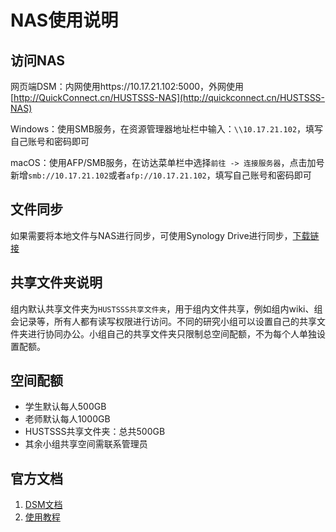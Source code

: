 # NAS使用说明

## 访问NAS

网页端DSM：内网使用https://10.17.21.102:5000，外网使用[http://QuickConnect.cn/HUSTSSS-NAS](http://quickconnect.cn/HUSTSSS-NAS)

Windows：使用SMB服务，在资源管理器地址栏中输入：`\\10.17.21.102`，填写自己账号和密码即可

macOS：使用AFP/SMB服务，在访达菜单栏中选择`前往 -> 连接服务器`，点击加号新增`smb://10.17.21.102`或者`afp://10.17.21.102`，填写自己账号和密码即可	



## 文件同步

如果需要将本地文件与NAS进行同步，可使用Synology Drive进行同步，[下载链接](https://www.synology.cn/zh-cn/dsm/feature/drive)



## 共享文件夹说明

组内默认共享文件夹为`HUSTSSS共享文件夹`，用于组内文件共享，例如组内wiki、组会记录等，所有人都有读写权限进行访问。不同的研究小组可以设置自己的共享文件夹进行协同办公。小组自己的共享文件夹只限制总空间配额，不为每个人单独设置配额。



## 空间配额

- 学生默认每人500GB
- 老师默认每人1000GB
- HUSTSSS共享文件夹：总共500GB
- 其余小组共享空间需联系管理员



## 官方文档

1. [DSM文档](https://kb.synology.cn/zh-cn/DSM/help/DSM/MainMenu/get_started?version=7)
2. [使用教程](https://kb.synology.cn/zh-cn/search?sources%5B%5D=tutorial)

